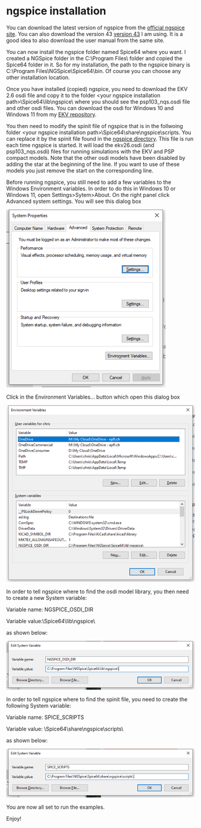 # ngspice installation

You can download the latest version of ngspice from the [official ngspice site](https://sourceforge.net/projects/ngspice/files/ng-spice-rework/44.2/). You can also download the version 43 [version 43](https://sourceforge.net/projects/ngspice/files/ng-spice-rework/old-releases/43/) I am using. It is a good idea to also download the user manual from the same site.

You can now install the ngspice folder named Spice64 where you want. I created a NGSpice folder in the C:\Program Files\ folder and copied the Spice64 folder in it. So for my installation, the path to the ngspice binary is C:\Program Files\NGSpice\Spice64\bin\. Of course you can choose any other installation location.

Once you have installed (copied) ngspice, you need to download the EKV 2.6 osdi file and copy it to the folder \<your ngspice installation path\>\Spice64\lib\ngspice\ where you should see the psp103_nqs.osdi file and other osdi files. You can download the osdi for Windows 10 and Windows 11 from my [EKV repository](https://github.com/chrisenz/EKV/tree/main/EKV2.6/va/code).

You then need to modify the spinit file of ngspice that is in the follwoing folder \<your ngspice installation path\>\Spice64\share\ngspice\scripts\. You can replace it by the spinit file found in the [ngspice directory](https://github.com/chrisenz/sEKV-Design-in-IHP-SG13G2/tree/main/ngspice). This file is run each time ngspice is started. It will load the ekv26.osdi (and psp103_nqs.osdi) files for running simulations with the EKV and PSP compact models. Note that the other osdi models have been disabled by adding the star at the beginning of the line. If you want to use of these models you just remove the start on the corresponding line.

Before running ngspice, you still need to add a few variables to the Windows Environment variables. In order to do this in Windows 10 or Windows 11, open Settings>Sytem>About. On the right panel click Advanced system settings. You will see this dialog box

![System properties.](/img/system_properties.png)

Click in the Environment Variables... button which open this dialog box

![Environment variables.](/img/environment_variables.png)

In order to tell ngspice where to find the osdi model library, you then need to create a new System variable:

Variable name: NGSPICE_OSDI_DIR

Variable value:<Your ngspice installation path>\Spice64\lib\ngspice\

as shown below:

![ngspice osdi dir.](/img/NGSPICE_OSDI_DIR.png)

In order to tell ngspice where to find the spinit file, you need to create the following System variable:

Variable name: SPICE_SCRIPTS

Variable value: <Your ngspice installation path>\Spice64\share\ngspice\scripts\

as shown below:

![ngspice osdi dirspice scripts.](/img/SPICE_SCRIPTS.png)

You are now all set to run the examples.

Enjoy!
